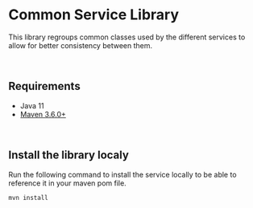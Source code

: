 # Common Service Library

This library regroups common classes used by the different services to allow for better consistency between them.

<br />

## Requirements 

* Java 11
* [Maven 3.6.0+](https://maven.apache.org/download.cgi)

<br />

## Install the library localy

Run the following command to install the service locally to be able to reference it in your maven pom file.
    
    mvn install
